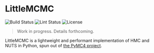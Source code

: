 # LittleMCMC

![Build Status](https://github.com/eigenfoo/littlemcmc/workflows/build/badge.svg)
![Lint Status](https://github.com/eigenfoo/littlemcmc/workflows/lint/badge.svg)
![License](https://img.shields.io/github/license/eigenfoo/littlemcmc)

> Work in progress. Details forthcoming.

LittleMCMC is a lightweight and performant implementation of HMC and NUTS in
Python, spun out of [the PyMC4 project](https://github.com/pymc-devs/pymc4).
